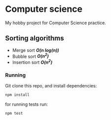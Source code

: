 # Computer science

My hobby project for Computer Science practice.

## Sorting algorithms
* Merge sort ***O(n log(n))***
* Bubble sort ***O(n<sup>2</sup>)***
* Insertion sort ***O(n<sup>2</sup>)***

### Running
Git clone this repo, and install dependencies:
```js
npm install
```
for running tests run:
```js
npm test
```